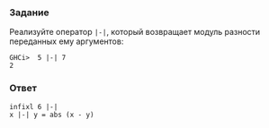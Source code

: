 ### Задание

Реализуйте оператор `|-|`, который возвращает модуль разности переданных ему аргументов:

```
GHCi>  5 |-| 7
2
```

### Ответ

```
infixl 6 |-|
x |-| y = abs (x - y)
```

